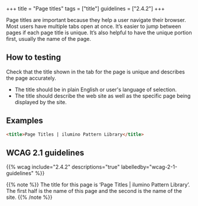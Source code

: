 +++
title = "Page titles"
tags = ["title"]
guidelines = ["2.4.2"]
+++

Page titles are important because they help a user navigate their browser. Most users have multiple tabs open at once. It’s easier to jump between pages if each page title is unique. It’s also helpful to have the unique portion first, usually the name of the page.

## How to testing
Check that the title shown in the tab for the page is unique and describes the page accurately.
* The title should be in plain English or user's language of selection.
* The title should describe the web site as well as the specific page being displayed by the site.

## Examples
```html
<title>Page Titles | ilumino Pattern Library</title>
```

## WCAG 2.1 guidelines
{{% wcag include="2.4.2" descriptions="true" labelledby="wcag-2-1-guidelines" %}}

{{% note %}}
The title for this page is ‘Page Titles | ilumino Pattern Library’. The first half is the name of this page and the second is the name of the site.
{{% /note %}}
